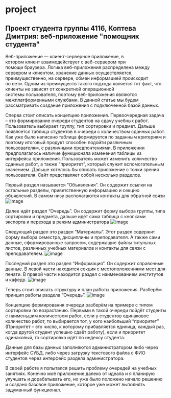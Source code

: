 # project
## Проект студента группы 4116, Коптева Дмитрия: веб-приложение "помощник студента"

  Веб-приложение — клиент-серверное приложение, в
котором клиент взаимодействует с веб-сервером при помощи браузера.
Логика веб-приложения распределена между сервером и клиентом, хранение
данных осуществляется, преимущественно, на сервере, обмен информацией
происходит по сети. Одним из преимуществ такого подхода является тот
факт, что клиенты не зависят от конкретной операционной
системы пользователя, поэтому веб-приложения являются
межплатформенными службами. В данной статье мы будем рассматривать
создание приложения с подключенной базой данных.

  Сперва стоит описать концепцию приложения. Первоочередная задача –
это формирование очереди студентов на сдачу учебных работ. Пользователь
выбирает группу, тип сортировки и предмет. Дальше появляется таблица
студентов в очереди с количеством сданных работ. Как уже было написано
таблица формируется по заданным критериям и поэтому итоговый продукт
способен подойти различным пользователям, с различными предпочтениями.
В приложении предполагалось наличие функционала изменения таблицы из
интерфейса приложения. Пользователь может изменить количество сданных
работ, а также “приоритет”, который служит вспомогательным значением.
  Дальше хотелось бы описать приложение с точки зрения пользователя.
Сайт представляет собой несколько разделов.

  Первый раздел называется “Объявления”. Он содержит ссылки на
остальные разделы, приветственную информацию и секцию объявлений. В
самом низу располагаются контакты для обратной связи
![image](https://github.com/DmitriiKoptev/project/assets/112893017/11f83502-6657-421f-b910-9779e6ea1d5b)

  Далее идёт раздел “Очередь”. Он содержит форму выбора группы, типа
сортировки и предмета, дальше идёт сама таблица с кнопками экспорта и
перехода в режим администратора
![image](https://github.com/DmitriiKoptev/project/assets/112893017/f67bb203-4afe-4253-9024-7d4e8c30bf28)

  Следующий раздел это раздел “Материалы”. Этот раздел содержит
форму выбора семестра, дисциплины и преподавателя. А также сами данные,
сформированные запросом, содержащие файлы титульных листов, различных
учебных материалов и контакты для связи с преподавателем.
![image](https://github.com/DmitriiKoptev/project/assets/112893017/2f6f6f0d-090f-4913-96d0-4e25c510c60e)

  Последний раздел это раздел “Информация”. Он содержит справочные
данные. В левой части находится секция с местоположениями мест для
печати. В правой части находится раздел с наименованием институтов и
кафедр.
![image](https://github.com/DmitriiKoptev/project/assets/112893017/b9503218-71aa-4943-b029-c354c6e9d54b)

  Теперь стоит описать структуру и план работы приложения. Разберём
принцип работы раздела “Очередь”.
![image](https://github.com/DmitriiKoptev/project/assets/112893017/16992580-c751-48c2-97b4-4c94571c314b)

  Концепцию формирования очереди разберём на примере с типом
сортировки по возрастанию. Первыми в такой очереди пойдёт студенты с
наименьшим количеством работ, если у студентов одинаковое количество
работ, то выбирается тот, у кого наибольший “приоритет” (Приоритет – это
число, к которому прибавляется единица, каждый раз, когда другой студент
успешно сдаёт работу), если и приоритет одинаковый, то сортировка идёт по
индексу студента.

  Данные для базы данных заполняются администратором либо через
интерфейс СУБД, либо через загрузку текстового файла с ФИО студентов
через интерфейс раздела администратора.

  В своей работе я попытался решить проблему очередей на учебных
занятиях. Конечно моё приложение далеко от идеала и я планирую улучшать
и дорабатывать его, но уже было положено начало решению и создано
базовое приложение, которое уже может выполнять задуманный функционал.
